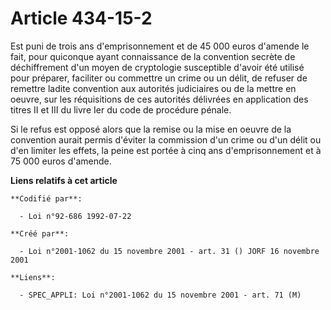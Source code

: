 # Article 434-15-2

Est puni de trois ans d'emprisonnement et de 45 000 euros d'amende le fait, pour quiconque ayant connaissance de la
convention secrète de déchiffrement d'un moyen de cryptologie susceptible d'avoir été utilisé pour préparer, faciliter ou
commettre un crime ou un délit, de refuser de remettre ladite convention aux autorités judiciaires ou de la mettre en oeuvre,
sur les réquisitions de ces autorités délivrées en application des titres II et III du livre Ier du code de procédure pénale.

Si le refus est opposé alors que la remise ou la mise en oeuvre de la convention aurait permis d'éviter la commission d'un
crime ou d'un délit ou d'en limiter les effets, la peine est portée à cinq ans d'emprisonnement et à 75 000 euros d'amende.

**Liens relatifs à cet article**

	**Codifié par**:

	  - Loi n°92-686 1992-07-22

	**Créé par**:

	  - Loi n°2001-1062 du 15 novembre 2001 - art. 31 () JORF 16 novembre 2001

	**Liens**:

	  - SPEC_APPLI: Loi n°2001-1062 du 15 novembre 2001 - art. 71 (M)
